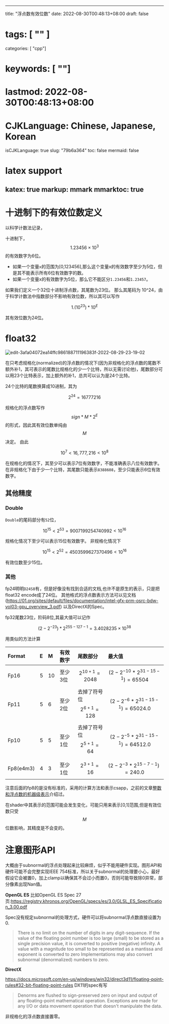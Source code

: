 
---
title: "浮点数有效位数"
date: 2022-08-30T00:48:13+08:00
draft: false
# tags: [ "" ]
categories: [ "cpp"]
# keywords: [ ""]
# lastmod: 2022-08-30T00:48:13+08:00
# CJKLanguage: Chinese, Japanese, Korean
isCJKLanguage: true
slug: "79b6a364"
toc: false
mermaid: false
# latex support
katex: true
markup: mmark
mmarktoc: true
---


# 十进制下的有效位数定义

以科学计数法记录，

十进制下，
$$
1.23456 \times 10^3
$$
的有效数字为6位。

- 如果一个变量`x`的范围为[0,123456],那么这个变量x的有效数字至少为5位，但是其不能表示所有6位有效数字的数。
- 如果一个变量x的有效数字为5位，那么它不能区分`1.23456`和`1.23457`。

如果我们定义一个32位十进制浮点数，其尾数为23位。
那么其尾码为 10^24，由于科学计数法中指数部分不影响有效位数，所以其可以写作

$$
1.(10^{23}) * 10^E
$$

其有效位数为24位。

# float32

![edit-3afa04072ea14ffc986188711196383f-2022-08-29-23-19-02](https://img.blurredcode.com/img/edit-3afa04072ea14ffc986188711196383f-2022-08-29-23-19-02.png?x-oss-process=style/compress)

在只考虑规格化(normalized)的浮点数的情况下(因为非规格化的浮点数的尾数不额外补1，其可表示的尾数比规格化的少一个比特，所以无需讨论他)，尾数部分可以用23个比特表示，加上额外的补1，总共可以认为是24个比特。

24个比特的尾数换算成10进制，其为

$$
2^{24} = 16777216
$$

规格化的浮点数写作 $$sign * M * 2^{E}$$ 的形式，因此其有效位数单纯由$$M$$决定。
由此

$$
10^7<16,777,216 < 10^8
$$

在规格化的情况下，其至少可以表示7位有效数字，不能准确表示八位有效数字。
在非规格化下由于少一个比特，其尾数只能表示`8388608`，至少只能表示6位有效数字。

## 其他精度

### Double
`Double`的尾码部分有`52`位，

$$ 10^{15} <  2^{53} = 9007199254740992 < 10^{16} $$

规格化情况下至少可以表示15位有效数字。
非规格化情况下

$$ 10^{15} <  2^{52} = 4503599627370496< 10^{16} $$

有效位数至少15位。

### 其他

fp24明明`D24S8`有，但是好像没有找到合适的文档,也许不是原生的表示，只是把float32 encode成了24位。
其他格式的浮点数表示方法可以见文档
(https://01.org/sites/default/files/documentation/intel-gfx-prm-osrc-bdw-vol03-gpu_overview_3.pdf)
以及DirectX的Spec。

fp32尾数23位，阶码8位,其最大值可以记作

$$
(2 - 2^{-23}) * 2 ^ {255 - 127 - 1} = 3.4028235 × 10^{38}
$$

用类似的方法计算

| Format | E      | M | 有效数字 |  尾数部分 | 最大值 |
| :---      | :---      | :--- | :---        |:---    | :---     |
|Fp16|5|10| 至少3位 |  $$2^{10 + 1} = 2048$$ | $$(2 - 2^{-10} * 2 ^{ 31 - 15 - 1}) = 65504$$ | 
|Fp11|5|6| 至少2位 |  去掉了符号位 $$2^{6 + 1} = 128$$ |$$(2 - 2^{-6} * 2 ^{ 31 - 15 - 1}) = 65024.0$$ |
|Fp10|5|5| 至少1位 |  去掉了符号位 $$2^{5 + 1} = 64$$ |$$(2 - 2^{-5} * 2 ^{ 31 - 15 - 1}) = 64512.0$$|
|Fp8(e4m3) |4|3| 至少1位 |  $$2^{3 + 1} = 16$$ | $$(2 - 2^{-3} * 2 ^{ 15 - 7 - 1}) = 240.0$$ |

注意后面的fp8的是没有标准的，采用的计算方法和表示csapp，之前的文章[整数和浮点数的机器级表示](https://blurredcode.com/2020/09/%E6%95%B4%E6%95%B0%E5%92%8C%E6%B5%AE%E7%82%B9%E6%95%B0%E7%9A%84%E6%9C%BA%E5%99%A8%E7%BA%A7%E8%A1%A8%E7%A4%BA/)介绍过。

在shader中其表示的范围可能会发生变化，可能只用来表示[0,1]范围,但是有效位数只受$$M$$位数影响，其精度是不会变的。


# 注意图形API

大概由于subnormal的浮点处理起来比较麻烦，似乎不能用硬件实现。图形API和硬件可能不会完整实现IEEE 754标准，所以关于subnormal的处理要小心，最好假设它会被置0，加上clamp以确保其不会过小而置0，否则可能导致除0异常，部分像素出现Nan值。

**OpenGL ES**
比如OpenGL ES Spec 27页:https://registry.khronos.org/OpenGL/specs/es/3.0/GLSL_ES_Specification_3.00.pdf

Spec没有规定subnormal的处理方式，硬件可以将subnormal浮点数直接设置为0.
>There is no limit on the number of digits in any digit-sequence. If the value of the floating point number
is too large (small) to be stored as a single precision value, it is converted to positive (negative) infinity. A
value with a magnitude too small to be represented as a mantissa and exponent is converted to zero
Implementations may also convert subnormal (denormalized) numbers to zero.


**DirectX**

https://docs.microsoft.com/en-us/windows/win32/direct3d11/floating-point-rules#32-bit-floating-point-rules
DX11的spec有写

> Denorms are flushed to sign-preserved zero on input and output of any floating-point mathematical operation. Exceptions are made for any I/O or data movement operation that doesn't manipulate the data.

非规格化的浮点数直接置零。
